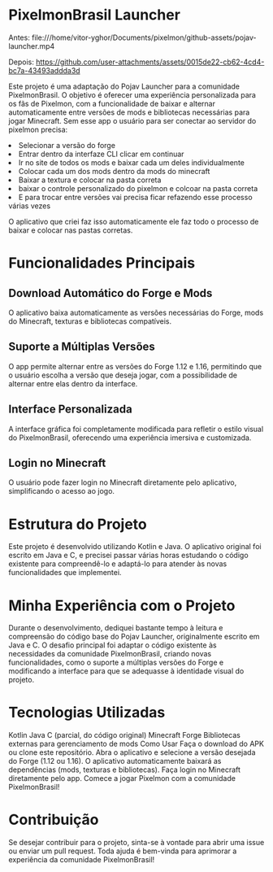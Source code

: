 # PixelmonBrasil Launcher
Antes:
file:///home/vitor-yghor/Documents/pixelmon/github-assets/pojav-launcher.mp4

Depois:
https://github.com/user-attachments/assets/0015de22-cb62-4cd4-bc7a-43493addda3d


Este projeto é uma adaptação do Pojav Launcher para a comunidade PixelmonBrasil. O objetivo é oferecer uma experiência personalizada para os fãs de Pixelmon, com a funcionalidade de baixar e alternar automaticamente entre versões de mods e bibliotecas necessárias para jogar Minecraft. Sem esse app o usuário para ser conectar ao servidor do pixelmon precisa:
<li>Selecionar a versão do forge</li>
<li>Entrar dentro da interfaze CLI clicar em continuar</li>
<li>Ir no site de todos os mods e baixar cada um deles individualmente</li>
<li>Colocar cada um dos mods dentro da mods do minecraft</li>
<li>Baixar a textura e colocar na pasta correta</li>
<li>baixar o controle personalizado do pixelmon e colcoar na pasta correta</li>
<li>E para trocar entre versões vai precisa ficar refazendo esse processo várias vezes</li>

O aplicativo que criei faz isso automaticamente ele faz todo o processo de baixar e colocar nas pastas corretas.
# Funcionalidades Principais
## Download Automático do Forge e Mods
O aplicativo baixa automaticamente as versões necessárias do Forge, mods do Minecraft, texturas e bibliotecas compatíveis.
## Suporte a Múltiplas Versões
O app permite alternar entre as versões do Forge 1.12 e 1.16, permitindo que o usuário escolha a versão que deseja jogar, com a possibilidade de alternar entre elas dentro da interface.
## Interface Personalizada 
A interface gráfica foi completamente modificada para refletir o estilo visual do PixelmonBrasil, oferecendo uma experiência imersiva e customizada.
## Login no Minecraft
O usuário pode fazer login no Minecraft diretamente pelo aplicativo, simplificando o acesso ao jogo.

# Estrutura do Projeto
Este projeto é desenvolvido utilizando Kotlin e Java. O aplicativo original foi escrito em Java e C, e precisei passar várias horas estudando o código existente para compreendê-lo e adaptá-lo para atender às novas funcionalidades que implementei.

# Minha Experiência com o Projeto
Durante o desenvolvimento, dediquei bastante tempo à leitura e compreensão do código base do Pojav Launcher, originalmente escrito em Java e C. O desafio principal foi adaptar o código existente às necessidades da comunidade PixelmonBrasil, criando novas funcionalidades, como o suporte a múltiplas versões do Forge e modificando a interface para que se adequasse à identidade visual do projeto.

# Tecnologias Utilizadas
Kotlin
Java
C (parcial, do código original)
Minecraft Forge
Bibliotecas externas para gerenciamento de mods
Como Usar
Faça o download do APK ou clone este repositório.
Abra o aplicativo e selecione a versão desejada do Forge (1.12 ou 1.16).
O aplicativo automaticamente baixará as dependências (mods, texturas e bibliotecas).
Faça login no Minecraft diretamente pelo app.
Comece a jogar Pixelmon com a comunidade PixelmonBrasil!

# Contribuição
Se desejar contribuir para o projeto, sinta-se à vontade para abrir uma issue ou enviar um pull request. Toda ajuda é bem-vinda para aprimorar a experiência da comunidade PixelmonBrasil!
